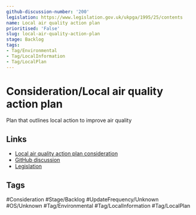 ```yaml
---
github-discussion-number: '200'
legislation: https://www.legislation.gov.uk/ukpga/1995/25/contents
name: Local air quality action plan
prioritised: 'False'
slug: local-air-quality-action-plan
stage: Backlog
tags:
- Tag/Environmental
- Tag/LocalInformation
- Tag/LocalPlan
---
```


# Consideration/Local air quality action plan

Plan that outlines local action to improve air quality

## Links

* [Local air quality action plan consideration](https://design.planning.data.gov.uk/planning-consideration/local-air-quality-action-plan)
* [GitHub discussion](https://github.com/digital-land/data-standards-backlog/discussions/200)
* [Legislation](https://www.legislation.gov.uk/ukpga/1995/25/contents)

## Tags

#Consideration #Stage/Backlog #UpdateFrequency/Unknown #OS/Unknown #Tag/Environmental #Tag/LocalInformation #Tag/LocalPlan